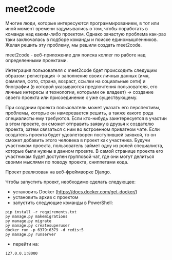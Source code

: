# meet2code
Многие люди, которые интересуются программированием, в тот или иной момент времени задумывались о том, чтобы поработать в команде над каким-либо проектом. Однако зачастую проблема как-раз таки заключалась в подборе команды и поиске единомышленников. Желая решить эту проблему, мы решили создать meet2code.

meet2code - веб-приложение для поиска коллег по работе над определенными проектами.

Интеграция пользователя с meet2code бдет происходить следущим образом: регистрация -> заполнение своих личных данных (имя, фамилия, фото, страна, возраст, ссылки на социальные сети) и биографии (в которой указываются предпочтения пользователя, его личные интересы и технологии, которыми он владеет) -> создание своего проекта или присоединение к уже существующему.

При создании проекта пользователь может указать его перспективы, проблемы, которые он намеревается решить, а также какого рода специалисты ему требуются. Если кто-нибудь заинтересуется в участии в этом проекте, он сможет отправить заявку в друзья к создателю проекта, затем связаться с ним во встроенном приватном чате. Если создатель проекта будет удовлетворен поступившей заявкой, то он сможет добавить этого человека в проект как участника. Будучи участником проекта, пользователь займет одну из ролей специалиста, которые были нужны в данном проекте. В самой странице проекта его участникам будет доступен групповой чат, где они могут делиться своими мыслями по поводу проекта, сниппетами кода.

Проект реализован на веб-фреймворке Django.

Чтобы запустить проект, необходимо сделать следующее:
- установить Docker (https://docs.docker.com/get-docker/)
- установить архив с проектом
- запустить следующие команды в PowerShell:
```
pip install -r requirements.txt
py manage.py makemigrations
py manage.py migrate
py manage.py createsuperuser
docker run -p 6379:6379 -d redis:5
py manage.py runserver
```
- перейти на:
```
127.0.0.1:8000
```

